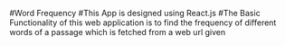 #Word Frequency 
#This App is designed using React.js
#The Basic Functionality of this web application is to find the frequency of different words of a passage which is fetched from a web url given

